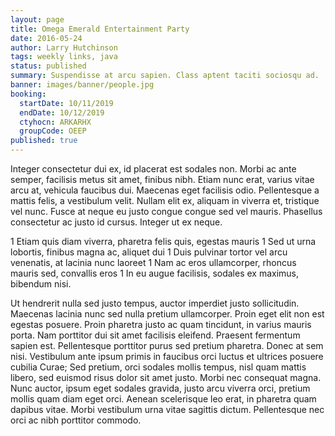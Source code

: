 ```yaml
---
layout: page
title: Omega Emerald Entertainment Party
date: 2016-05-24
author: Larry Hutchinson
tags: weekly links, java
status: published
summary: Suspendisse at arcu sapien. Class aptent taciti sociosqu ad.
banner: images/banner/people.jpg
booking:
  startDate: 10/11/2019
  endDate: 10/12/2019
  ctyhocn: ARKARHX
  groupCode: OEEP
published: true
---
```

Integer consectetur dui ex, id placerat est sodales non. Morbi ac ante semper, facilisis metus sit amet, finibus nibh. Etiam nunc erat, varius vitae arcu at, vehicula faucibus dui. Maecenas eget facilisis odio. Pellentesque a mattis felis, a vestibulum velit. Nullam elit ex, aliquam in viverra et, tristique vel nunc. Fusce at neque eu justo congue congue sed vel mauris. Phasellus consectetur ac justo id cursus. Integer ut ex neque.

1 Etiam quis diam viverra, pharetra felis quis, egestas mauris
1 Sed ut urna lobortis, finibus magna ac, aliquet dui
1 Duis pulvinar tortor vel arcu venenatis, at lacinia nunc laoreet
1 Nam ac eros ullamcorper, rhoncus mauris sed, convallis eros
1 In eu augue facilisis, sodales ex maximus, bibendum nisi.

Ut hendrerit nulla sed justo tempus, auctor imperdiet justo sollicitudin. Maecenas lacinia nunc sed nulla pretium ullamcorper. Proin eget elit non est egestas posuere. Proin pharetra justo ac quam tincidunt, in varius mauris porta. Nam porttitor dui sit amet facilisis eleifend. Praesent fermentum sapien est. Pellentesque porttitor purus sed pretium pharetra. Donec at sem nisi. Vestibulum ante ipsum primis in faucibus orci luctus et ultrices posuere cubilia Curae; Sed pretium, orci sodales mollis tempus, nisl quam mattis libero, sed euismod risus dolor sit amet justo. Morbi nec consequat magna. Nunc auctor, ipsum eget sodales gravida, justo arcu viverra orci, pretium mollis quam diam eget orci. Aenean scelerisque leo erat, in pharetra quam dapibus vitae. Morbi vestibulum urna vitae sagittis dictum. Pellentesque nec orci ac nibh porttitor commodo.
